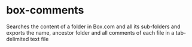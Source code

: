 # box-comments
Searches the content of a folder in Box.com and all its sub-folders and exports the name, ancestor folder and all comments of each file in a tab-delimited text file

